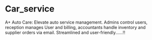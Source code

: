 # Car_service
A+ Auto Care: Elevate auto service management. Admins control users, reception manages User and billing, accountants handle inventory and supplier orders via email. Streamlined and user-friendly......!!
